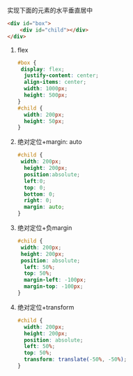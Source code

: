 实现下面的元素的水平垂直居中

```html
<div id="box">
	<div id="child"></div>
</div>
```

1. flex

   ```css
   #box {
   	display: flex;
     justify-content: center;
     align-items: center;
     width: 1000px;
     height: 500px;
   }
   #child {
     width: 200px;
     height: 50px;
   }
   ```

2. 绝对定位+margin: auto

   ```css
   #child {
   	width: 200px;
     height: 200px;
     position:absolute;
     left:0;
     top: 0;
     bottom: 0;
     right: 0;
     margin: auto;
   }
   ```

3. 绝对定位+负margin

   ```css
   #child {
   	width: 200px;
   	height: 200px;
   	position: absolute;
     left: 50%;
     top: 50%;
     margin-left: -100px;
     margin-top: -100px;
   }
   ```

4. 绝对定位+transform

   ```css
   #child {
     width: 200px;
     height: 200px;
     position: absolute;
     left: 50%;
     top: 50%;
     transform: translate(-50%, -50%);
   }
   ```

   